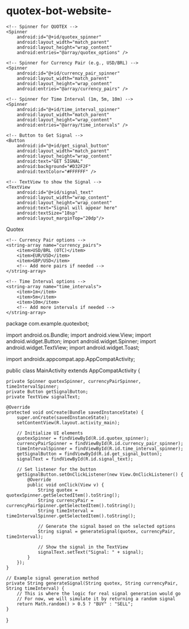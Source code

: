 # quotex-bot-website-<?xml version="1.0" encoding="utf-8"?>
<LinearLayout xmlns:android="http://schemas.android.com/apk/res/android"
    android:layout_width="match_parent"
    android:layout_height="match_parent"
    android:orientation="vertical"
    android:padding="16dp">

    <!-- Spinner for QUOTEX -->
    <Spinner
        android:id="@+id/quotex_spinner"
        android:layout_width="match_parent"
        android:layout_height="wrap_content"
        android:entries="@array/quotex_options" />

    <!-- Spinner for Currency Pair (e.g., USD/BRL) -->
    <Spinner
        android:id="@+id/currency_pair_spinner"
        android:layout_width="match_parent"
        android:layout_height="wrap_content"
        android:entries="@array/currency_pairs" />

    <!-- Spinner for Time Interval (1m, 5m, 10m) -->
    <Spinner
        android:id="@+id/time_interval_spinner"
        android:layout_width="match_parent"
        android:layout_height="wrap_content"
        android:entries="@array/time_intervals" />

    <!-- Button to Get Signal -->
    <Button
        android:id="@+id/get_signal_button"
        android:layout_width="match_parent"
        android:layout_height="wrap_content"
        android:text="GET SIGNAL"
        android:background="#D32F2F"
        android:textColor="#FFFFFF" />

    <!-- TextView to show the Signal -->
    <TextView
        android:id="@+id/signal_text"
        android:layout_width="wrap_content"
        android:layout_height="wrap_content"
        android:text="Signal will appear here"
        android:textSize="18sp"
        android:layout_marginTop="20dp"/>
</LinearLayout>
<resources>
    <!-- Options for Quotex -->
    <string-array name="quotex_options">
        <item>Quotex</item>
    </string-array>

    <!-- Currency Pair options -->
    <string-array name="currency_pairs">
        <item>USD/BRL (OTC)</item>
        <item>EUR/USD</item>
        <item>GBP/USD</item>
        <!-- Add more pairs if needed -->
    </string-array>

    <!-- Time Interval options -->
    <string-array name="time_intervals">
        <item>1m</item>
        <item>5m</item>
        <item>10m</item>
        <!-- Add more intervals if needed -->
    </string-array>
</resources>
package com.example.quotexbot;

import android.os.Bundle;
import android.view.View;
import android.widget.Button;
import android.widget.Spinner;
import android.widget.TextView;
import android.widget.Toast;

import androidx.appcompat.app.AppCompatActivity;

public class MainActivity extends AppCompatActivity {

    private Spinner quotexSpinner, currencyPairSpinner, timeIntervalSpinner;
    private Button getSignalButton;
    private TextView signalText;

    @Override
    protected void onCreate(Bundle savedInstanceState) {
        super.onCreate(savedInstanceState);
        setContentView(R.layout.activity_main);

        // Initialize UI elements
        quotexSpinner = findViewById(R.id.quotex_spinner);
        currencyPairSpinner = findViewById(R.id.currency_pair_spinner);
        timeIntervalSpinner = findViewById(R.id.time_interval_spinner);
        getSignalButton = findViewById(R.id.get_signal_button);
        signalText = findViewById(R.id.signal_text);

        // Set listener for the button
        getSignalButton.setOnClickListener(new View.OnClickListener() {
            @Override
            public void onClick(View v) {
                String quotex = quotexSpinner.getSelectedItem().toString();
                String currencyPair = currencyPairSpinner.getSelectedItem().toString();
                String timeInterval = timeIntervalSpinner.getSelectedItem().toString();

                // Generate the signal based on the selected options
                String signal = generateSignal(quotex, currencyPair, timeInterval);

                // Show the signal in the TextView
                signalText.setText("Signal: " + signal);
            }
        });
    }

    // Example signal generation method
    private String generateSignal(String quotex, String currencyPair, String timeInterval) {
        // This is where the logic for real signal generation would go
        // For now, we will simulate it by returning a random signal
        return Math.random() > 0.5 ? "BUY" : "SELL";
    }
}
